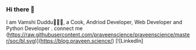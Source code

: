### Hi there 👋
I am Vamshi Duddu🙋🏻‍♂️, a Cook, Andriod Developer, Web Developer and Python Developer .
connect me
(https://raw.githubusercontent.com/praveenscience/praveenscience/master/soc/bl.svg)](https://blog.praveen.science/) [![LinkedIn]

